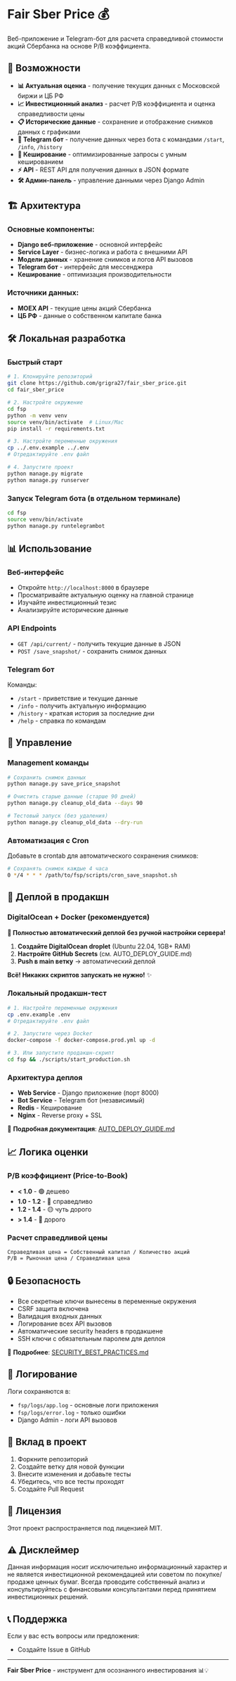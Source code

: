 # Fair Sber Price 💰

Веб-приложение и Telegram-бот для расчета справедливой стоимости акций Сбербанка на основе P/B коэффициента.

## 🚀 Возможности

- **📊 Актуальная оценка** - получение текущих данных с Московской биржи и ЦБ РФ
- **📈 Инвестиционный анализ** - расчет P/B коэффициента и оценка справедливости цены
- **📋 Исторические данные** - сохранение и отображение снимков данных с графиками
- **🤖 Telegram бот** - получение данных через бота с командами `/start`, `/info`, `/history`
- **🔄 Кеширование** - оптимизированные запросы с умным кешированием
- **⚡ API** - REST API для получения данных в JSON формате
- **🛠️ Админ-панель** - управление данными через Django Admin

## 🏗️ Архитектура

### Основные компоненты:
- **Django веб-приложение** - основной интерфейс
- **Service Layer** - бизнес-логика и работа с внешними API
- **Модели данных** - хранение снимков и логов API вызовов
- **Telegram бот** - интерфейс для мессенджера
- **Кеширование** - оптимизация производительности

### Источники данных:
- **MOEX API** - текущие цены акций Сбербанка
- **ЦБ РФ** - данные о собственном капитале банка

## 🛠️ Локальная разработка

### Быстрый старт
```bash
# 1. Клонируйте репозиторий
git clone https://github.com/grigra27/fair_sber_price.git
cd fair_sber_price

# 2. Настройте окружение
cd fsp
python -m venv venv
source venv/bin/activate  # Linux/Mac
pip install -r requirements.txt

# 3. Настройте переменные окружения
cp ../.env.example ../.env
# Отредактируйте .env файл

# 4. Запустите проект
python manage.py migrate
python manage.py runserver
```

### Запуск Telegram бота (в отдельном терминале)
```bash
cd fsp
source venv/bin/activate
python manage.py runtelegrambot
```

## 📊 Использование

### Веб-интерфейс
- Откройте `http://localhost:8000` в браузере
- Просматривайте актуальную оценку на главной странице
- Изучайте инвестиционный тезис
- Анализируйте исторические данные

### API Endpoints
- `GET /api/current/` - получить текущие данные в JSON
- `POST /save_snapshot/` - сохранить снимок данных

### Telegram бот
Команды:
- `/start` - приветствие и текущие данные
- `/info` - получить актуальную информацию
- `/history` - краткая история за последние дни
- `/help` - справка по командам

## 🔧 Управление

### Management команды
```bash
# Сохранить снимок данных
python manage.py save_price_snapshot

# Очистить старые данные (старше 90 дней)
python manage.py cleanup_old_data --days 90

# Тестовый запуск (без удаления)
python manage.py cleanup_old_data --dry-run
```

### Автоматизация с Cron
Добавьте в crontab для автоматического сохранения снимков:
```bash
# Сохранять снимок каждые 4 часа
0 */4 * * * /path/to/fsp/scripts/cron_save_snapshot.sh
```

## 🚀 Деплой в продакшн

### DigitalOcean + Docker (рекомендуется)

**🚀 Полностью автоматический деплой без ручной настройки сервера!**

1. **Создайте DigitalOcean droplet** (Ubuntu 22.04, 1GB+ RAM)
2. **Настройте GitHub Secrets** (см. AUTO_DEPLOY_GUIDE.md)
3. **Push в main ветку** → автоматический деплой

**Всё! Никаких скриптов запускать не нужно!** ✨

### Локальный продакшн-тест
```bash
# 1. Настройте переменные окружения
cp .env.example .env
# Отредактируйте .env файл

# 2. Запустите через Docker
docker-compose -f docker-compose.prod.yml up -d

# 3. Или запустите продакшн-скрипт
cd fsp && ./scripts/start_production.sh
```

### Архитектура деплоя
- **Web Service** - Django приложение (порт 8000)
- **Bot Service** - Telegram бот (независимый)
- **Redis** - Кеширование
- **Nginx** - Reverse proxy + SSL

📖 **Подробная документация**: [AUTO_DEPLOY_GUIDE.md](AUTO_DEPLOY_GUIDE.md)

## 📈 Логика оценки

### P/B коэффициент (Price-to-Book)
- **< 1.0** - 🟢 дешево
- **1.0 - 1.2** - 🔵 справедливо  
- **1.2 - 1.4** - 🟡 чуть дорого
- **> 1.4** - 🔴 дорого

### Расчет справедливой цены
```
Справедливая цена = Собственный капитал / Количество акций
P/B = Рыночная цена / Справедливая цена
```

## 🔒 Безопасность

- Все секретные ключи вынесены в переменные окружения
- CSRF защита включена
- Валидация входных данных
- Логирование всех API вызовов
- Автоматические security headers в продакшене
- SSH ключи с обязательным паролем для деплоя

📖 **Подробнее**: [SECURITY_BEST_PRACTICES.md](SECURITY_BEST_PRACTICES.md)

## 📝 Логирование

Логи сохраняются в:
- `fsp/logs/app.log` - основные логи приложения
- `fsp/logs/error.log` - только ошибки
- Django Admin - логи API вызовов

## 🤝 Вклад в проект

1. Форкните репозиторий
2. Создайте ветку для новой функции
3. Внесите изменения и добавьте тесты
4. Убедитесь, что все тесты проходят
5. Создайте Pull Request

## 📄 Лицензия

Этот проект распространяется под лицензией MIT.

## ⚠️ Дисклеймер

Данная информация носит исключительно информационный характер и не является инвестиционной рекомендацией или советом по покупке/продаже ценных бумаг. Всегда проводите собственный анализ и консультируйтесь с финансовыми консультантами перед принятием инвестиционных решений.

## 📞 Поддержка

Если у вас есть вопросы или предложения:
- Создайте Issue в GitHub

---

**Fair Sber Price** - инструмент для осознанного инвестирования 📊💡